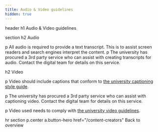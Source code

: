 ```yaml
---
title: Audio & Video guidelines
hidden: true
---
```


header
  h1 Audio & Video guidelines

section
  h2 Audio

  p All audio is required to provide a text transcript. This is to assist screen readers and search engines interpret the content.
  p The university has procured a 3rd party service who can assist with creating transcripts for audio. Contact the digital team for details on this service.

  h2 Video

  p Video should include captions that conform to <a href="http://www.unimelb.edu.au/accessibility/captioning/style-guide.htm">the university captioning style guide</a>.

  p The university has procured a 3rd party service who can assist with captioning video. Contact the digital team for details on this service.

  p Video used needs to comply with <a href="http://marketing.unimelb.edu.au/imagebank/guidelines.html">the university video guidelines</a>.

hr
section
  p.center
    a.button-hero href="/content-creators" Back to overview